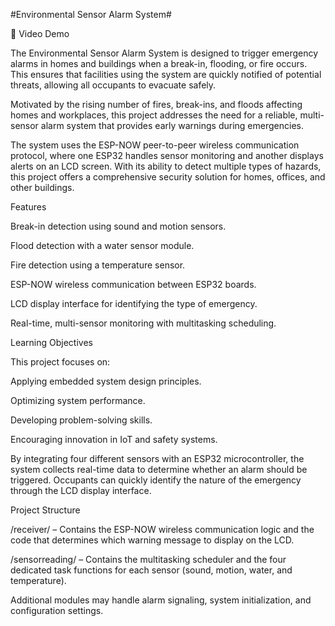 #Environmental Sensor Alarm System#

🎥 Video Demo

The Environmental Sensor Alarm System is designed to trigger emergency alarms in homes and buildings when a break-in, flooding, or fire occurs. This ensures that facilities using the system are quickly notified of potential threats, allowing all occupants to evacuate safely.

Motivated by the rising number of fires, break-ins, and floods affecting homes and workplaces, this project addresses the need for a reliable, multi-sensor alarm system that provides early warnings during emergencies.

The system uses the ESP-NOW peer-to-peer wireless communication protocol, where one ESP32 handles sensor monitoring and another displays alerts on an LCD screen. With its ability to detect multiple types of hazards, this project offers a comprehensive security solution for homes, offices, and other buildings.

Features

Break-in detection using sound and motion sensors.

Flood detection with a water sensor module.

Fire detection using a temperature sensor.

ESP-NOW wireless communication between ESP32 boards.

LCD display interface for identifying the type of emergency.

Real-time, multi-sensor monitoring with multitasking scheduling.

Learning Objectives

This project focuses on:

Applying embedded system design principles.

Optimizing system performance.

Developing problem-solving skills.

Encouraging innovation in IoT and safety systems.

By integrating four different sensors with an ESP32 microcontroller, the system collects real-time data to determine whether an alarm should be triggered. Occupants can quickly identify the nature of the emergency through the LCD display interface.

Project Structure

/receiver/ – Contains the ESP-NOW wireless communication logic and the code that determines which warning message to display on the LCD.

/sensorreading/ – Contains the multitasking scheduler and the four dedicated task functions for each sensor (sound, motion, water, and temperature).

Additional modules may handle alarm signaling, system initialization, and configuration settings.
